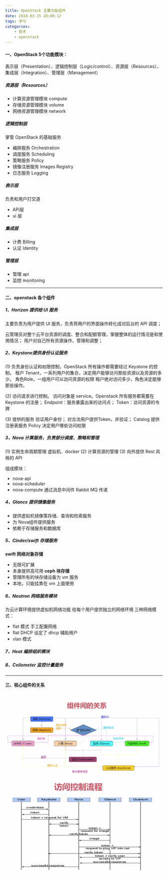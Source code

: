 ```yaml
---
title: OpenStack 主要功能组件
date: 2018-03-15 20:00:12
tags: 学习
categories: 
    - 技术
    - openstack
---
```

#### **一、OpenStack 5个功能模块：**
表示层（Presentation）、逻辑控制层（Logic/control）、资源层（Resources）、集成层（Integration）、管理层（Management）
##### 资源层（Resources）
* 计算资源管理模块 compute
* 存储资源管理模块 volume
* 网络资源管理模块 network
##### 逻辑控制层
掌管 OpenStack 的基础服务
* 编排服务 Orchestration
* 调度服务 Scheduling
* 策略服务 Policy
* 镜像注册服务 Images Registry
* 日志服务 Logging
##### 表示层
负责和用户打交道
* APi层
* ui 层
##### 集成层
* 计费 Billing
* 认证 Identity
##### 管理层
* 管理 api
* 监控 monitoring

----
#### **二、openstack 各个组件**
##### 1、Horizon 提供给 UI 服务
主要负责为用户提供 UI 服务，负责蒋用户的界面操作转化成对后台的 API 调度；

云管理员对整个云平台资源的调度、整合和配额管理，掌握整体的运行情况是和使用情况；
用户对自己所有资源操作、管理和调整；

##### 2、Keystone提供身份认证服务
(1) 负责身份认证和权限控制，OpenStack 所有操作都需要经过 Keystone 的控制。
租户 Tenant，一系列用户的集合，决定用户能够访问那些资源以及资源的多少。
角色Role，一组用户可以访问资源的权限
租户绝对访问多少，角色决定能够那些操作。

(2) 访问请求进行控制。
访问对象是 service。Openstack 所有服务都需要在 Keystone 的注册；
Endpoint：服务暴露出来的访问点；
Token：访问资源的令牌

(3) 提供的服务
验证用户身份；
对合法用户提供Token，并验证；
Catalog 提供注册表服务
Policy 决定用户哪些访问权限


##### 3、Nova 计算服务，负责部分调度、策略和管理
(1) 实例生命周期管理
虚拟机、docker
(2) 计算资源的管理
(3) 向外提供 Rest 风格的 API

组成模块：
- nova-api
- nova-scheduler
- nova-compute
通过消息中间件 Rabbit MQ 传递

##### 4、Glance 提供镜像服务
- 提供虚拟机镜像策存储、查询和检索服务
- 为 Nova组件提供服务
- 依赖于存储服务和数据库

##### 5、Cinder/swift 存储服务  
**swift 网络对象存储**
- 无限可扩展
- 本身提供高可用 
**ceph 块存储** 
- 管理所有的块存储设备为 vm 服务
- 本地，只能挂靠在 vm 上面使用
##### 6、Neutron 网络服务模块
为云计算环境提供虚拟机网络功能
给每个用户提供独立的网络环境
三种网络模式：
- flat 模式  手工配置网络
- flat DHCP 设定了 dhcp 辅助用户
- vlan 模式

##### 7、Heat 编排组织模块
##### 8、Ceilometer 监控计量服务

------
#### 三、核心组件的关系
![](../images/link.png)
![](../images/contrl.png)